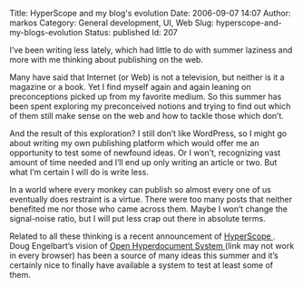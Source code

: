 Title: HyperScope and my blog's evolution
Date: 2006-09-07 14:07
Author: markos
Category: General development, UI, Web
Slug: hyperscope-and-my-blogs-evolution
Status: published
Id: 207

<div>
 <p>
  I’ve been writing less lately, which had little to do with summer laziness and more with me thinking about publishing on the web.
 </p>
 <p>
  Many have said that Internet (or Web) is not a television, but neither is it a magazine or a book. Yet I find myself again and again leaning on preconceptions picked up from my favorite medium. So this summer has been spent exploring my preconceived notions and trying to find out which of them still make sense on the web and how to tackle those which don’t.
 </p>
 <p>
  And the result of this exploration? I still don’t like WordPress, so I might go about writing my own publishing platform which would offer me an opportunity to test some of newfound ideas. Or I won’t, recognizing vast amount of time needed and I’ll end up only writing an article or two. But what I’m certain I will do is write less.
 </p>
 <p>
  In a world where every monkey can publish so almost every one of us eventually does restraint is a virtue. There were too many posts that neither benefited me nor those who came across them. Maybe I won’t change the signal-noise ratio, but I will put less crap out there in absolute terms.
 </p>
 <p>
  Related to all these thinking is a recent announcement of
  <a href="http://hyperscope.org/">
   HyperScope
  </a>
  . Doug Engelbart’s vision of
  <a href="http://hyperscope.org/hyperscope/src/demos/augment-132082.opml">
   Open Hyperdocument System
  </a>
  (link may not work in every browser) has been a source of many ideas this summer and it’s certainly nice to finally have available a system to test at least some of them.
 </p>
</div>
